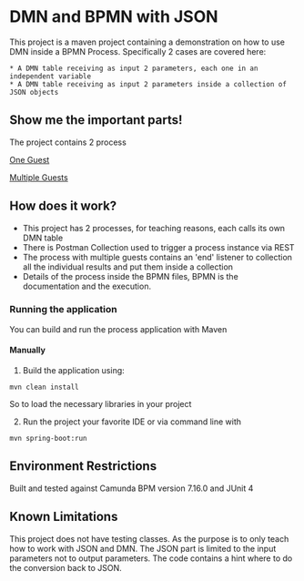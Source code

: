 # DMN and BPMN with JSON

This project is a maven project containing a demonstration on how to use DMN inside a BPMN Process.
Specifically 2 cases are covered here:
    
    * A DMN table receiving as input 2 parameters, each one in an independent variable
    * A DMN table receiving as input 2 parameters inside a collection of JSON objects

## Show me the important parts!

The project contains 2 process

[One Guest](src/main/resources/dishOneGuest.bpmn)

[Multiple Guests](src/main/resources/dishMultipleGuests.bpmn)

## How does it work?
* This project has 2 processes, for teaching reasons, each calls its own DMN table
* There is Postman Collection used to trigger a process instance via REST
* The process with multiple guests contains an 'end' listener to collection all the individual results and put them inside a collection
* Details of the process inside the BPMN files, BPMN is the documentation and the execution.

### Running the application
You can build and run the process application with Maven

#### Manually
1. Build the application using:

```
mvn clean install 
```
So to load the necessary libraries in your project

2. Run the project your favorite IDE or via command line with 

```
mvn spring-boot:run
```

## Environment Restrictions
Built and tested against Camunda BPM version 7.16.0 and JUnit 4

## Known Limitations
This project does not have testing classes. As the purpose is to only teach how to work with JSON and DMN.
The JSON part is limited to the input parameters not to output parameters. The code contains a hint where to do the conversion back to JSON.

